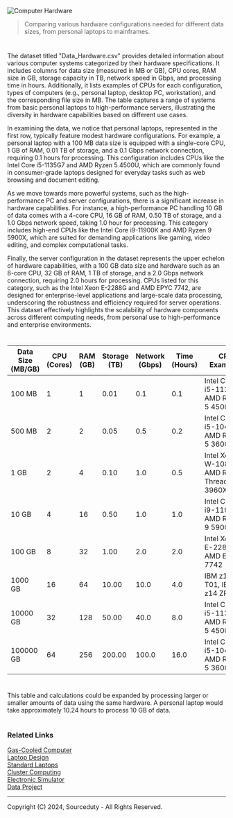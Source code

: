 ![Computer Hardware](https://github.com/sourceduty/Data_Hardware/assets/123030236/3eaec674-c4a9-42ef-a0c7-c126fb4f5efb)

> Comparing various hardware configurations needed for different data sizes, from personal laptops to mainframes.

#

The dataset titled "Data_Hardware.csv" provides detailed information about various computer systems categorized by their hardware specifications. It includes columns for data size (measured in MB or GB), CPU cores, RAM size in GB, storage capacity in TB, network speed in Gbps, and processing time in hours. Additionally, it lists examples of CPUs for each configuration, types of computers (e.g., personal laptop, desktop PC, workstation), and the corresponding file size in MB. The table captures a range of systems from basic personal laptops to high-performance servers, illustrating the diversity in hardware capabilities based on different use cases.

In examining the data, we notice that personal laptops, represented in the first row, typically feature modest hardware configurations. For example, a personal laptop with a 100 MB data size is equipped with a single-core CPU, 1 GB of RAM, 0.01 TB of storage, and a 0.1 Gbps network connection, requiring 0.1 hours for processing. This configuration includes CPUs like the Intel Core i5-1135G7 and AMD Ryzen 5 4500U, which are commonly found in consumer-grade laptops designed for everyday tasks such as web browsing and document editing.

As we move towards more powerful systems, such as the high-performance PC and server configurations, there is a significant increase in hardware capabilities. For instance, a high-performance PC handling 10 GB of data comes with a 4-core CPU, 16 GB of RAM, 0.50 TB of storage, and a 1.0 Gbps network speed, taking 1.0 hour for processing. This category includes high-end CPUs like the Intel Core i9-11900K and AMD Ryzen 9 5900X, which are suited for demanding applications like gaming, video editing, and complex computational tasks.

Finally, the server configuration in the dataset represents the upper echelon of hardware capabilities, with a 100 GB data size and hardware such as an 8-core CPU, 32 GB of RAM, 1 TB of storage, and a 2.0 Gbps network connection, requiring 2.0 hours for processing. CPUs listed for this category, such as the Intel Xeon E-2288G and AMD EPYC 7742, are designed for enterprise-level applications and large-scale data processing, underscoring the robustness and efficiency required for server operations. This dataset effectively highlights the scalability of hardware components across different computing needs, from personal use to high-performance and enterprise environments.

#

| Data Size (MB/GB) | CPU (Cores) | RAM (GB) | Storage (TB) | Network (Gbps) | Time (Hours) |                                       CPU Examples                                    |       Computer Type    | File Size (MB) |
|--------------------|-------------|----------|--------------|----------------|--------------|--------------------------------------------------------------------------------------|------------------------|----------------|
| 100 MB             | 1           | 1        | 0.01         | 0.1            | 0.1          | Intel Core i5-1135G7, AMD Ryzen 5 4500U                                              | Personal Laptop        | 100            |
| 500 MB             | 2           | 2        | 0.05         | 0.5            | 0.2          | Intel Core i5-10400, AMD Ryzen 5 3600                                                | Desktop PC             | 500            |
| 1 GB               | 2           | 4        | 0.10         | 1.0            | 0.5          | Intel Xeon W-10885M, AMD Ryzen Threadripper 3960X                                     | Workstation            | 1024           |
| 10 GB              | 4           | 16       | 0.50         | 1.0            | 1.0          | Intel Core i9-11900K, AMD Ryzen 9 5900X                                              | High-Performance PC    | 10240          |
| 100 GB             | 8           | 32       | 1.00         | 2.0            | 2.0          | Intel Xeon E-2288G, AMD EPYC 7742                                                    | Server                 | 102400         |
| 1000 GB            | 16          | 64       | 10.00        | 10.0           | 4.0          | IBM z15 T01, IBM z14 ZR1                                                             | Mainframe              | 1024000        |
| 10000 GB           | 32          | 128      | 50.00        | 40.0           | 8.0          | Intel Core i5-1135G7, AMD Ryzen 5 4500U                                              | Mainframe                 | 10240000       |
| 100000 GB          | 64          | 256      | 200.00       | 100.0          | 16.0         | Intel Core i5-10400, AMD Ryzen 5 3600                                                | Mainframe                 | 102400000      |

#

This table and calculations could be expanded by processing larger or smaller amounts of data using the same hardware. A personal laptop would take approximately 10.24 hours to process 10 GB of data.

#
### Related Links

[Gas-Cooled Computer](https://github.com/sourceduty/Gas-Cooled_Computer)
<br>
[Laptop Design](https://github.com/sourceduty/Laptop_Design)
<br>
[Standard Laptops](https://github.com/sourceduty/Standard_Laptops)
<br>
[Cluster Computing](https://github.com/sourceduty/Cluster_Computing)
<br>
[Electronic Simulator](https://chatgpt.com/g/g-409Bg1hAQ-electronic-simulator)
<br>
[Data Project](https://chatgpt.com/g/g-Rwc3ikNU7-data-project)

***
Copyright (C) 2024, Sourceduty - All Rights Reserved.

